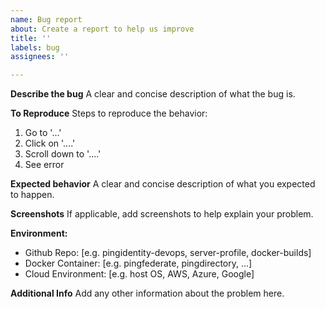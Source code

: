 ```yaml
---
name: Bug report
about: Create a report to help us improve
title: ''
labels: bug
assignees: ''

---
```


**Describe the bug**
A clear and concise description of what the bug is.

**To Reproduce**
Steps to reproduce the behavior:
1. Go to '...'
2. Click on '....'
3. Scroll down to '....'
4. See error

**Expected behavior**
A clear and concise description of what you expected to happen.

**Screenshots**
If applicable, add screenshots to help explain your problem.

**Environment:**
 - Github Repo: [e.g. pingidentity-devops, server-profile, docker-builds]
 - Docker Container: [e.g. pingfederate, pingdirectory, ...]
 - Cloud Environment: [e.g. host OS, AWS, Azure, Google]

**Additional Info**
Add any other information about the problem here.
